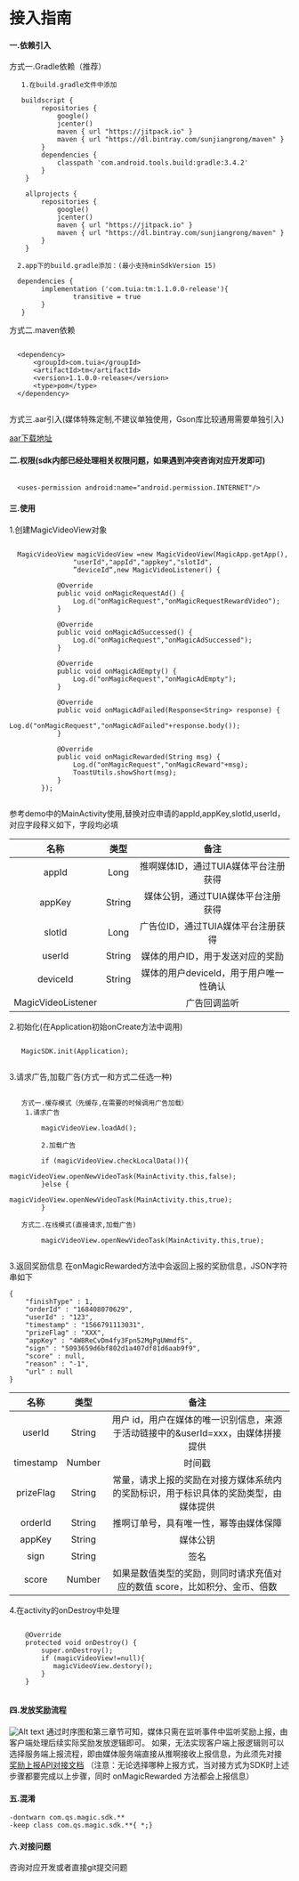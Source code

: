 # 接入指南

#### 一.依赖引入
方式一.Gradle依赖（推荐）
```
   1.在build.gradle文件中添加

   buildscript {
        repositories {
            google()
            jcenter()
            maven { url "https://jitpack.io" }
            maven { url "https://dl.bintray.com/sunjiangrong/maven" }
        }
        dependencies {
            classpath 'com.android.tools.build:gradle:3.4.2'
        }
    }

    allprojects {
        repositories {
            google()
            jcenter()
            maven { url "https://jitpack.io" }
            maven { url "https://dl.bintray.com/sunjiangrong/maven" }
        }
    }

  2.app下的build.gradle添加：(最小支持minSdkVersion 15)

  dependencies {
        implementation ('com.tuia:tm:1.1.0.0-release'){
                transitive = true
        }
   }
```
方式二.maven依赖
```

  <dependency>
      <groupId>com.tuia</groupId>
      <artifactId>tm</artifactId>
      <version>1.1.0.0-release</version>
      <type>pom</type>
  </dependency>
    
```
 方式三.aar引入(媒体特殊定制,不建议单独使用，Gson库比较通用需要单独引入)
 
  [aar下载地址](https://yun.duiba.com.cn/magic/sdk/1.0.0.0/magic-sdk-1.0.0.0.aar) 

#### 二.权限(sdk内部已经处理相关权限问题，如果遇到冲突咨询对应开发即可)
```

  <uses-permission android:name="android.permission.INTERNET"/>

```
#### 三.使用
1.创建MagicVideoView对象
```

  MagicVideoView magicVideoView =new MagicVideoView(MagicApp.getApp(),
                "userId","appId","appkey","slotId",
                ”deviceId“,new MagicVideoListener() {

            @Override
            public void onMagicRequestAd() {
                Log.d("onMagicRequest","onMagicRequestRewardVideo");
            }

            @Override
            public void onMagicAdSuccessed() {
                Log.d("onMagicRequest","onMagicAdSuccessed");
            }

            @Override
            public void onMagicAdEmpty() {
                Log.d("onMagicRequest","onMagicAdEmpty");
            }

            @Override
            public void onMagicAdFailed(Response<String> response) {
                Log.d("onMagicRequest","onMagicAdFailed"+response.body());
            }

            @Override
            public void onMagicRewarded(String msg) {
                Log.d("onMagicRequest","onMagicReward"+msg);
                ToastUtils.showShort(msg);
            }
        });
	
```
参考demo中的MainActivity使用,替换对应申请的appId,appKey,slotId,userId，对应字段释义如下，字段均必填 

| 名称 | 类型 | 备注 |
| :---------------------: | :---------------------: | :----------------------: |
| appId | Long | 推啊媒体ID，通过TUIA媒体平台注册获得 |
| appKey | String | 媒体公钥，通过TUIA媒体平台注册获得 |
| slotId | Long | 广告位ID，通过TUIA媒体平台注册获得 |
| userId | String | 媒体的用户ID，用于发送对应的奖励 |
| deviceId | String | 媒体的用户deviceId，用于用户唯一性确认 |
| MagicVideoListener |  | 广告回调监听 |

2.初始化(在Application初始onCreate方法中调用)
```

   MagicSDK.init(Application);
       
```
3.请求广告,加载广告(方式一和方式二任选一种)
```

   方式一.缓存模式（先缓存,在需要的时候调用广告加载）
  	1.请求广告
	
   		magicVideoView.loadAd();
		
        2.加载广告
	
   		if (magicVideoView.checkLocalData()){
       			magicVideoView.openNewVideoTask(MainActivity.this,false);
   		}else {
       			magicVideoView.openNewVideoTask(MainActivity.this,true);
   		}
   
   方式二.在线模式(直接请求,加载广告)
   
   		magicVideoView.openNewVideoTask(MainActivity.this,true);
       
```
3.返回奖励信息   在onMagicRewarded方法中会返回上报的奖励信息，JSON字符串如下
```
{
	"finishType" : 1,
	"orderId" : "168408070629",
	"userId" : "123",
	"timestamp" : "1566791113031",
	"prizeFlag" : "XXX",
	"appKey" : "4W8ReCvDm4fy3Fpn52MgPgUWmdfS",
	"sign" : "5093659d6bf802d1a407df81d6aab9f9",
	"score" : null,
	"reason" : "-1",
	"url" : null
} 
```
| 名称 | 类型 | 备注 |
| :---------------------: | :---------------------: | :----------------------: |
| userId | String | 用户 id，用户在媒体的唯一识别信息，来源于活动链接中的&userId=xxx，由媒体拼接提供 |
| timestamp | Number | 时间戳 |
| prizeFlag | String | 常量，请求上报的奖励在对接方媒体系统内的奖励标识，用于标识具体的奖励类型，由媒体提供 |
| orderId | String | 推啊订单号，具有唯一性，幂等由媒体保障 |
| appKey | String | 媒体公钥 |
| sign | String | 签名 |
| score | Number | 如果是数值类型的奖励，则同时请求充值对应的数值 score，比如积分、金币、倍数 |

 4.在activity的onDestroy中处理
```

    @Override
    protected void onDestroy() {
        super.onDestroy();
        if (magicVideoView!=null){
           magicVideoView.destory();
        }
    }
    
```    

#### 四.发放奖励流程
![Alt text](http://yun.tuisnake.com/docking_ducument/%E4%B8%8A%E6%8A%A5%E6%B5%81%E7%A8%8B.png)
通过时序图和第三章节可知，媒体只需在监听事件中监听奖励上报，由客户端处理后续实际奖励发放逻辑即可。
如果，无法实现客户端上报逻辑则可以选择服务端上报流程，即由媒体服务端直接从推啊接收上报信息，为此须先对接
[奖励上报API对接文档](http://yun.tuisnake.com/docking_ducument/%E5%A5%96%E5%8A%B1%E4%B8%8A%E6%8A%A5API%E5%AF%B9%E6%8E%A5%E6%96%87%E6%A1%A3.pdf) （注意：无论选择哪种上报方式，当对接方式为SDK时上述步骤都要完成以上步骤，同时 onMagicRewarded 方法都会上报信息）
#### 五.混淆

``` 
-dontwarn com.qs.magic.sdk.**
-keep class com.qs.magic.sdk.**{ *;}
``` 

#### 六.对接问题

  咨询对应开发或者直接git提交问题




